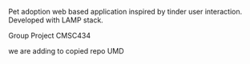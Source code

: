 Pet adoption web based application inspired by tinder user interaction.
Developed with LAMP stack.

Group Project CMSC434

we are adding to copied repo
UMD
